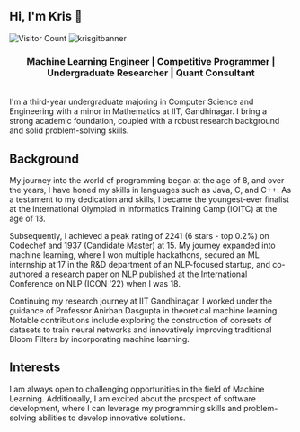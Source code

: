 ## Hi, I'm Kris 👋 

![Visitor Count](https://profile-counter.glitch.me/kristopherpaul/count.svg)
![krisgitbanner](https://github.com/user-attachments/assets/cfd366f0-8420-4d23-92ca-d40ad23b6faa)
<h3 align="center"><b>Machine Learning Engineer</b> | <b>Competitive Programmer</b> | <b>Undergraduate Researcher</b> | <b>Quant Consultant</b></h3>
<br>
I'm a third-year undergraduate majoring in Computer Science and Engineering with a minor in Mathematics at IIT, Gandhinagar. I bring a strong academic foundation, coupled with a robust research background and solid problem-solving skills.

## Background
My journey into the world of programming began at the age of 8, and over the years, I have honed my skills in languages such as Java, C, and C++. As a testament to my dedication and skills, I became the youngest-ever finalist at the International Olympiad in Informatics Training Camp (IOITC) at the age of 13.

Subsequently, I achieved a peak rating of 2241 (6 stars - top 0.2%) on Codechef and 1937 (Candidate Master) at 15. My journey expanded into machine learning, where I won multiple hackathons, secured an ML internship at 17 in the R&D department of an NLP-focused startup, and co-authored a research paper on NLP published at the International Conference on NLP (ICON '22) when I was 18.

Continuing my research journey at IIT Gandhinagar, I worked under the guidance of Professor Anirban Dasgupta in theoretical machine learning. Notable contributions include exploring the construction of coresets of datasets to train neural networks and innovatively improving traditional Bloom Filters by incorporating machine learning.

## Interests
I am always open to challenging opportunities in the field of Machine Learning. Additionally, I am excited about the prospect of software development, where I can leverage my programming skills and problem-solving abilities to develop innovative solutions.

<!--
**kristopherpaul/kristopherpaul** is a ✨ _special_ ✨ repository because its `README.md` (this file) appears on your GitHub profile.

Here are some ideas to get you started:

- 🔭 I’m currently working on ...
- 🌱 I’m currently learning ...
- 👯 I’m looking to collaborate on ...
- 🤔 I’m looking for help with ...
- 💬 Ask me about ...
- 📫 How to reach me: ...
- 😄 Pronouns: ...
- ⚡ Fun fact: ...
-->
